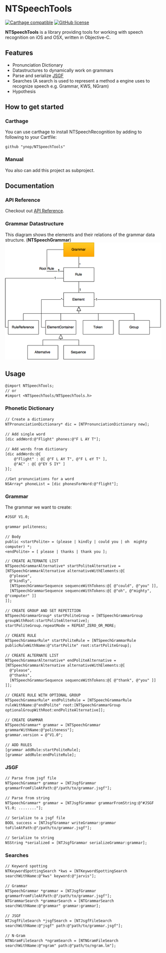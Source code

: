 # NTSpeechTools 
[![Carthage compatible](https://img.shields.io/badge/Carthage-compatible-4BC51D.svg?style=flat)](https://github.com/Carthage/Carthage) [![GitHub license](https://img.shields.io/badge/license-MIT-lightgrey.svg)](LICENSE)   

**NTSpeechTools** is a library providing tools for working with speech recognition on iOS and OSX, written in  Objective-C.

## Features
* Pronunciation Dictionary
* Datastructures to dynamically work on grammars
* Parse and serialize [JSGF](http://www.w3.org/TR/jsgf/#16562) 
* Searches (A search is used to represent a method a engine uses to recognize speech e.g. Grammar, KWS, NGram)
* Hypothesis

## How to get started

### Carthage
You can use carthage to install NTSpeechRecognition by adding to following to your Cartfile:

```
github "ynop/NTSpeechTools"
```

### Manual
You also can add this project as subproject.

## Documentation

### API Reference
Checkout out [API Reference](https://ynop.github.io/NTSpeechTools/index.html).

### Grammar Datastructure
This diagram shows the elements and their relations of the grammar data structure. (**NTSpeechGrammar**)
![](Documentation/speech_grammar.png)

## Usage

```objc
@import NTSpeechTools;
// or
#import <NTSpeechTools/NTSpeechTools.h>
```

### Phonetic Dictionary
```objc
// Create a dictionary
NTPronunciationDictionary* dic = [NTPronunciationDictionary new];

// Add single word
[dic addWord:@"Flight" phones:@"F L AY T"];

// Add words from dictionary
[dic addWords:@{
    @"Flight" : @[ @"F L AY T", @"F L eY T" ],
    @"AC" : @[ @"EY S IY" ]
}];

//Get pronunciations for a word
NSArray* phoneList = [dic phonesForWord:@"flight"];
```

### Grammar

The grammar we want to create:
```
#JSGF V1.0;

grammar politeness;

// Body
public <startPolite> = (please | kindly | could you | oh  mighty  computer) *;
<endPolite> = [ please | thanks | thank you ];
```

```objc
// CREATE ALTERNATE LIST
NTSpeechGrammarAlternative* startPoliteAlternative = [NTSpeechGrammarAlternative alternativeWithElements:@[
  @"please",
  @"kindly",
  [NTSpeechGrammarSequence sequenceWithTokens:@[ @"could", @"you" ]],
  [NTSpeechGrammarSequence sequenceWithTokens:@[ @"oh", @"mighty", @"computer" ]]
]];

// CREATE GROUP AND SET REPETITION
NTSpeechGrammarGroup* startPoliteGroup = [NTSpeechGrammarGroup groupWithRoot:startPoliteAlternative];
startPoliteGroup.repeatMode = REPEAT_ZERO_OR_MORE;

// CREATE RULE
NTSpeechGrammarRule* startPoliteRule = [NTSpeechGrammarRule publicRuleWithName:@"startPolite" root:startPoliteGroup];

// CREATE ALTERNATE LIST
NTSpeechGrammarAlternative* endPoliteAlternative = [NTSpeechGrammarAlternative alternativeWithElements:@[
  @"please",
  @"thanks",
  [NTSpeechGrammarSequence sequenceWithTokens:@[ @"thank", @"you" ]]
]];

// CREATE RULE WITH OPTIONAL GROUP
NTSpeechGrammarRule* endPoliteRule = [NTSpeechGrammarRule ruleWithName:@"endPolite" root:[NTSpeechGrammarGroup optionalGroupWithRoot:endPoliteAlternative]];

// CREATE GRAMMAR
NTSpeechGrammar* grammar = [NTSpeechGrammar grammarWithName:@"politeness"];
grammar.version = @"V1.0";

// ADD RULES
[grammar addRule:startPoliteRule];
[grammar addRule:endPoliteRule];
```


### JSGF

```objc
// Parse from jsgf file
NTSpeechGrammar* grammar = [NTJsgfGrammar grammarFromFileAtPath:@"/path/to/grammar.jsgf"];

// Parse from string
NTSpeechGrammar* grammar = [NTJsgfGrammar grammarFromString:@"#JSGF V1.0; ........"];

// Serialize to a jsgf file
BOOL success = [NTJsgfGrammar writeGrammar:grammar toFileAtPath:@"/path/to/grammar.jsgf"];

// Serialize to string
NSString *serialized = [NTJsgfGrammar serializeGrammar:grammar];
```

### Searches

```objc
// Keyword spotting
NTKeywordSpottingSearch *kws = [NTKeywordSpottingSearch searchWithName:@"kws" keyword:@"jarvis"];

// Grammar
NTSpeechGrammar *grammar = [NTJsgfGrammar grammarFromFileAtPath:@"/path/to/grammar.jsgf"];
NTGrammarSearch *grammarSearch = [NTGrammarSearch searchWithName:@"grammar" grammar:grammar];

// JSGF
NTJsgfFileSearch *jsgfSearch = [NTJsgfFileSearch searchWithName:@"jsgf" path:@"path/to/grammar.jsgf"];

// N-Gram
NTNGramFileSearch *ngramSearch = [NTNGramFileSearch searchWithName:@"ngram" path:@"path/to/ngram.lm"];

```
